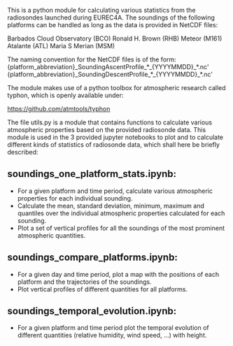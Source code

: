 This is a python module for calculating various statistics from 
the radiosondes launched during EUREC4A. The soundings of the 
following platforms can be handled as long as the data is provided
in NetCDF files: 

Barbados Cloud Observatory (BCO) 
Ronald H. Brown (RHB)
Meteor (M161)
Atalante (ATL)
Maria S Merian (MSM)

The naming convention for the NetCDF files is of the form:
{platform_abbreviation}\_SoundingAscentProfile\_\*\_{YYYYMMDD}\_\*.nc' 
{platform_abbreviation}\_SoundingDescentProfile\_\*\_{YYYYMMDD}\_\*.nc'

The module makes use of a python toolbox for atmospheric research 
called typhon, which is openly available under: 

https://github.com/atmtools/typhon

The file utils.py is a module that contains functions to calculate 
various atmospheric properties based on the provided radiosonde data.
This module is used in the 3 provided jupyter notebooks to plot and to calculate
different kinds of statistics of radiosonde data, which shall here 
be briefly described:


soundings_one_platform_stats.ipynb:
-----------------------------------
* For a given platform and time period, calculate various atmospheric 
  properties for each individual sounding. 
* Calculate the mean, standard deviation, minimum, maximum and 
  quantiles over the individual atmospheric properties calculated 
  for each sounding. 
* Plot a set of vertical profiles for all the soundings of the 
  most prominent atmospheric quantities.
  
soundings_compare_platforms.ipynb:
-----------------------------------
* For a given day and time period, plot a map with the positions of each platform and the trajectories of the soundings.
* Plot vertical profiles of different quantities for all platforms.

soundings_temporal_evolution.ipynb:
-----------------------------------
* For a given platform and time period plot the temporal evolution of different quantities (relative humidity, wind speed, ...)  with height.
 
